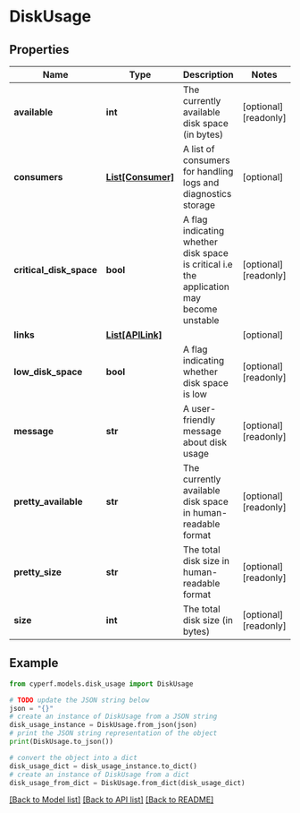 # DiskUsage


## Properties

Name | Type | Description | Notes
------------ | ------------- | ------------- | -------------
**available** | **int** | The currently available disk space (in bytes) | [optional] [readonly] 
**consumers** | [**List[Consumer]**](Consumer.md) | A list of consumers for handling logs and diagnostics storage | [optional] 
**critical_disk_space** | **bool** | A flag indicating whether disk space is critical i.e the application may become unstable | [optional] [readonly] 
**links** | [**List[APILink]**](APILink.md) |  | [optional] 
**low_disk_space** | **bool** | A flag indicating whether disk space is low | [optional] [readonly] 
**message** | **str** | A user-friendly message about disk usage | [optional] [readonly] 
**pretty_available** | **str** | The currently available disk space in human-readable format | [optional] [readonly] 
**pretty_size** | **str** | The total disk size in human-readable format | [optional] [readonly] 
**size** | **int** | The total disk size (in bytes) | [optional] [readonly] 

## Example

```python
from cyperf.models.disk_usage import DiskUsage

# TODO update the JSON string below
json = "{}"
# create an instance of DiskUsage from a JSON string
disk_usage_instance = DiskUsage.from_json(json)
# print the JSON string representation of the object
print(DiskUsage.to_json())

# convert the object into a dict
disk_usage_dict = disk_usage_instance.to_dict()
# create an instance of DiskUsage from a dict
disk_usage_from_dict = DiskUsage.from_dict(disk_usage_dict)
```
[[Back to Model list]](../README.md#documentation-for-models) [[Back to API list]](../README.md#documentation-for-api-endpoints) [[Back to README]](../README.md)


